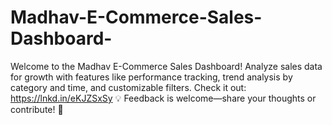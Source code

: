 # Madhav-E-Commerce-Sales-Dashboard-
Welcome to the Madhav E-Commerce Sales Dashboard! Analyze sales data for growth with features like performance tracking, trend analysis by category and time, and customizable filters. Check it out: https://lnkd.in/eKJZSxSy 💡 Feedback is welcome—share your thoughts or contribute! 🚀
